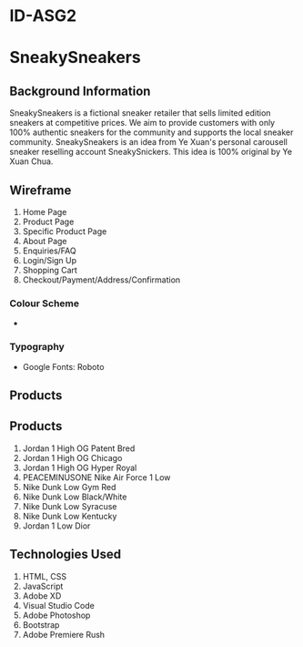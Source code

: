 # ID-ASG2

# SneakySneakers
## Background Information
SneakySneakers is a fictional sneaker retailer that sells limited edition sneakers at competitive prices. We aim to provide customers with only 100% authentic sneakers for the community and supports the local sneaker community. 
SneakySneakers is an idea from Ye Xuan's personal carousell sneaker reselling account SneakySnickers. This idea is 100% original by Ye Xuan Chua.

## Wireframe
 1. Home Page
 2. Product Page
 3. Specific Product Page
 4. About Page
 5. Enquiries/FAQ
 6. Login/Sign Up
 7. Shopping Cart
 8. Checkout/Payment/Address/Confirmation
 
### Colour Scheme
- 


### Typography
- Google Fonts: Roboto

## Products
## Products
1. Jordan 1 High OG Patent Bred
2. Jordan 1 High OG Chicago
3. Jordan 1 High OG Hyper Royal 
4. PEACEMINUSONE Nike Air Force 1 Low
5. Nike Dunk Low Gym Red 
6. Nike Dunk Low Black/White
7. Nike Dunk Low Syracuse 
8. Nike Dunk Low Kentucky
9. Jordan 1 Low Dior


## Technologies Used 
1. HTML, CSS
2. JavaScript
3. Adobe XD
4. Visual Studio Code
5. Adobe Photoshop
6. Bootstrap
7. Adobe Premiere Rush